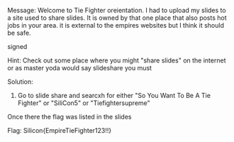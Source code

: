 Message:
Welcome to Tie Fighter oreientation. I had to upload my slides to a site used to share slides. It is owned by that one place that also posts hot jobs in your area. it is external to the empires websites but I think it should be safe.

signed 


Hint:
Check out some place where you might "share slides" on the internet or as master yoda would say slideshare you must  

Solution:
1. Go to slide share and searcxh for either "So You Want To Be A Tie Fighter" or "SiliCon5" or "Tiefightersupreme" 

Once there the flag was listed in the slides  

Flag:
Silicon{EmpireTieFighter123!!}
